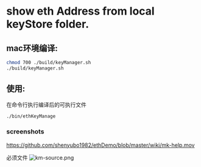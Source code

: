 # show eth Address from local keyStore folder.
## mac环境编译:
```bash
chmod 700 ./build/keyManager.sh
./build/keyManager.sh
```

## 使用:
在命令行执行编译后的可执行文件
```bash
./bin/ethKeyManage
```

### screenshots
https://github.com/shenyubo1982/ethDemo/blob/master/wiki/mk-help.mov

必须文件
![km-source.png](https://s2.loli.net/2022/07/04/4NHmilRqO7VL1Mb.png)

